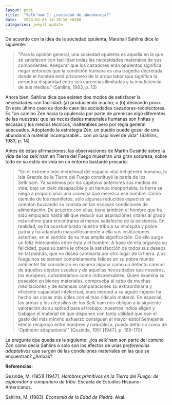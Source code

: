 ```yaml
---
layout: post
title:  "Selk'nam I: ¿sociedad de abundancia?"
date:   2024-02-03 14:10:16 +0100
categories: jekyll update
---
```


De acuerdo con la idea de la sociedad opulenta, Marshall Sahlins dice lo siguiente:

>"Para la opinión general, una sociedad opulenta es aquella en la que se satisfacen con facilidad todas las necesidades materiales de sus componentes. Asegurar que los cazadores eran opulentos significa negar entonces que la condición humana es una tragedia decretada donde el hombre está prisionero de la ardua labor que significa la perpetua disparidad entre sus carencias ilimitadas y la insuficiencia de sus medios." (Sahlins, 1983, p. 13)

Ahora bien, Sahlins dice que existen dos modos de satisfacer la necesidades con facilidad: (a) produciendo mucho; o (b) deseando poco. En este último caso es donde caen las sociedades cazadoras-recolectoras. Es "un camino Zen hacia la opulencia por parte de premisas algo diferentes de las nuestras: que las necesidades materiales humanas son finitas y escasas y los medios técnicos, inalterables pero por regla general adecuados. Adoptando la estrategia Zen, un pueblo puede gozar de una abundancia material incomparable... con un bajo nivel de vida" (Sahlins, 1983, p. 14)

Antes de estas afirmaciones, las observaciones de Martin Gusinde sobre la vida de los selk'nam en Tierra del Fuego muestran una gran sorpresa, sobre todo en su estilo de vida en un entorno bastante precario: 

>"En el extremo más meridional del espacio vital del género humano, la Isla Grande de la Tierra del Fuego constituyó la patria de los Selk'nam. Ya sabemos por los capítulos anteriores sus medios de vida; bajo un cielo desapacible y un tiempo insoportable, la tierra se niega a proporcionar una cosecha que merezca ese nombre. Como ejemplo de los mamíferos, sólo algunas reducidas especies se orientan buscando su comida en tan escasas condiciones de alimentación. De acuerdo con ellas, tiene también el hombre que ha sido empujado hasta allí que reducir sus aspiraciones vitales al grado más ínfimo para encontrarse al menos satisfecho de la existencia. En realidad, se ha acostumbrado nuestra tribu a su inhóspita y pobre patria y ha adaptado maravillosamente a ella sus instituciones externas, en el sentido de su más amplia significación. De ello surge un feliz intercambio entre ésta y el hombre. A base de ella organiza su felicidad, pues su patria le ofrece la satisfacción de todos sus deseos en tal medida, que no desea cambiarla por otro lugar de la tierra. ¡Los fueguinos se sienten completamente felices en su pobre mundo ambiente! No consideran en manera alguna como un defecto carecer de aquellos objetos usuales y de aquellas necesidades que nosotros, los europeos, consideramos como indispensables. Quien examina su posesión en bienes materiales, comprueba al cabo de muchas meditaciones y de extensas comparaciones su extraordinaria y eficiente capacidad intelectual, pues merced a su agudo ingenio ha hecho las cosas más útiles con el más ridículo material. En especial, las armas y los utensilios de los Selk'nam nos obligan a la siguiente valoración de su aptitud para el trabajo: ¡nuestros indios eligen y trabajan el material de que disponen con tanta utilidad que con el gasto del más mínimo esfuerzo consiguen el mayor éxito! Semejante efecto recíproco entre hombres y naturaleza, puedo definirlo como de 'Optimum adaptationis'" (Gusinde, 1951 [1947], p. 169-170)

La pregunta que queda es la siguiente: ¿los selk'nam son parte del *camino Zen* como decía Sahlins o solo son los efectos de unas *preferencias adaptativas* que surgen de las condiciones materiales en las que se encuentran? ¿Ambas?


**Referencias**:

Gusinde, M. (1951) [1947]. *Hombres primitivos en la Tierra del Fuego: de explorador a compañero de tribu*. Escuela de Estudios Hispano-Americanos.

Sahlins, M. (1983). *Economía de la Edad de Piedra*. Akal. 
